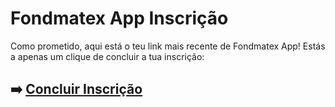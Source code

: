 # Fondmatex App Inscrição

Como prometido, aqui está o teu link mais recente de Fondmatex App! Estás a apenas um clique de concluir a tua inscrição:

## ➡️ [Concluir Inscrição](https://is.gd/XZYCIJ)